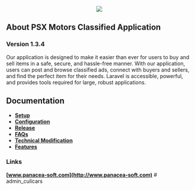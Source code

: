 <p align="center"><a href="https://www.panacea-soft.com" target="_blank"> <img src="https://www.panacea-soft.com/wp-content/uploads/2020/07/ps_logo_2020_2x.png" ></a></p>

## About PSX Motors Classified Application
### Version 1.3.4

Our application is designed to make it easier than ever for users to buy and sell items in a safe, secure, and hassle-free manner. With our application, users can post and browse classified ads, connect with buyers and sellers, and find the perfect item for their needs.
Laravel is accessible, powerful, and provides tools required for large, robust applications.

## Documentation

- **[Setup](http://bit.ly/3Xzbw64)**
- **[Configuration](http://bit.ly/3YWNZ0l)**
- **[Release](http://bit.ly/3XyMQuw)**
- **[FAQs](http://bit.ly/3I4xfx4)**
- **[Technical Modification](http://bit.ly/3jZYAIR)**
- **[Features](http://bit.ly/3k30F72)**

### Links
**[www.panacea-soft.com](http://www.panacea-soft.com)**
#   a d m i n _ c u l i c a r s  
 